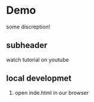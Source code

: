 # Demo
some discreption!

## subheader
watch tutorial on youtube

## local developmet

1. open inde.html in our browser